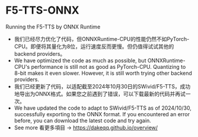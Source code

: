 # F5-TTS-ONNX
Running the F5-TTS  by ONNX Runtime
- 我们已经尽力优化了代码，但ONNXRuntime-CPU的性能仍然不如PyTorch-CPU。即便将其量化为8位，运行速度反而更慢。但仍值得试试其他的backend providers。
- We have optimized the code as much as possible, but ONNXRuntime-CPU's performance is still not as good as PyTorch-CPU. Quantizing to 8-bit makes it even slower. However, it is still worth trying other backend providers.
- 我们已经更新了代码，以适配截至2024年10月30日的SWivid/F5-TTS，成功地导出为ONNX格式。如果您之前遇到了错误，可以下载最新的代码并再试一次。
- We have updated the code to adapt to SWivid/F5-TTS as of 2024/10/30, successfully exporting to the ONNX format. If you encountered an error before, you can download the latest code and try again.
- See more 看更多項目 -> https://dakeqq.github.io/overview/
